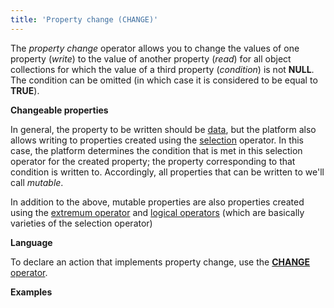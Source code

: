 ```yaml
---
title: 'Property change (CHANGE)'
---
```


The *property change* operator allows you to change the values of one property (*write*) to the value of another property (*read*) for all object collections for which the value of a third property (*condition*) is not **NULL**. The condition can be omitted (in which case it is considered to be equal to **TRUE**).

**Changeable properties**

In general, the property to be written should be [data](Data_properties_DATA_.md), but the platform also allows writing to properties created using the [selection](Selection_CASE_IF_MULTI_OVERRIDE_EXCLUSIVE_.md) operator. In this case, the platform determines the condition that is met in this selection operator for the created property; the property corresponding to that condition is written to. Accordingly, all properties that can be written to we'll call *mutable*.

In addition to the above, mutable properties are also properties created using the [extremum operator](Extremum_MAX_MIN_.md) and [logical operators](Logical_operators_AND_OR_NOT_XOR_.md) (which are basically varieties of the selection operator)

**Language**

To declare an action that implements property change, use the [**CHANGE** operator](CHANGE_operator.md).

**Examples**

